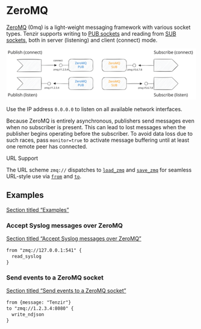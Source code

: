 # ZeroMQ

[ZeroMQ](https://zeromq.org/) (0mq) is a light-weight messaging framework with various socket types. Tenzir supports writing to [PUB sockets](https://zeromq.org/socket-api/#pub-socket) and reading from [SUB sockets](https://zeromq.org/socket-api/#sub-socket), both in server (listening) and client (connect) mode.

![ZeroMQ](/pr-preview/pr-116/_astro/zeromq.CtgcNXCM_19DKCs.svg)

Use the IP address `0.0.0.0` to listen on all available network interfaces.

Because ZeroMQ is entirely asynchronous, publishers send messages even when no subscriber is present. This can lead to lost messages when the publisher begins operating before the subscriber. To avoid data loss due to such races, pass `monitor=true` to activate message buffering until at least one remote peer has connected.

URL Support

The URL scheme `zmq://` dispatches to [`load_zmq`](/reference/operators/load_zmq) and [`save_zmq`](/reference/operators/save_zmq) for seamless URL-style use via [`from`](/reference/operators/from) and [`to`](/reference/operators/to).

## Examples

[Section titled “Examples”](#examples)

### Accept Syslog messages over ZeroMQ

[Section titled “Accept Syslog messages over ZeroMQ”](#accept-syslog-messages-over-zeromq)

```tql
from "zmq://127.0.0.1:541" {
  read_syslog
}
```

### Send events to a ZeroMQ socket

[Section titled “Send events to a ZeroMQ socket”](#send-events-to-a-zeromq-socket)

```tql
from {message: "Tenzir"}
to "zmq://1.2.3.4:8080" {
  write_ndjson
}
```